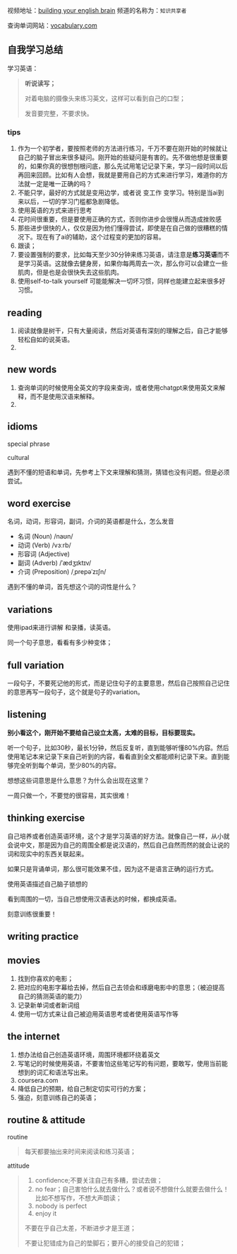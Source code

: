 视频地址：[building your english brain](https://www.bilibili.com/video/BV1TD4y1q7u9/?spm_id_from=333.1391.0.0&p=2&vd_source=908ec2c9d6e461a05c70c904d96ee6ad) 频道的名称为：`知识共享者`

查询单词网站：[vocabulary.com](https://www.vocabulary.com/dictionary/word)

## 自我学习总结

学习英语：

> **听说读写；**
>
> 对着电脑的摄像头来练习英文，这样可以看到自己的口型；
>
> 发音要完整，不要求快。

### tips

1. 作为一个初学者，要按照老师的方法进行练习，千万不要在刚开始的时候就让自己的脑子冒出来很多疑问。刚开始的些疑问是有害的。先不做他想是很重要的，如果你真的很想刨根问底，那么先试用笔记记录下来，学习一段时间以后再回来回顾。比如有人会想，我就是要用自己的方式来进行学习，难道你的方法就一定是唯一正确的吗？
2. 不能只学，最好的方式就是变用边学，或者说 变工作 变学习。特别是当ai到来以后，一切的学习门槛都急剧降低。
3. 使用英语的方式来进行思考
4. 花时间很重要，但是要使用正确的方式，否则你进步会很慢从而造成挫败感
5. 那些进步很快的人，仅仅是因为他们懂得尝试，即使是在自己做的很糟糕的情况下。现在有了ai的辅助，这个过程变的更加的容易。
6. 跟读；
7. 要设置强制的要求，比如每天至少30分钟来练习英语，请注意是**练习英语**而不是学习英语。这就像去健身房，如果你每两周去一次，那么你可以会建立一些肌肉，但是也是会很快失去这些肌肉。
8. 使用self-to-talk yourself 可能能解决一切坏习惯，同样也能建立起来很多好习惯。

## reading

1. 阅读就像是树干，只有大量阅读，然后对英语有深刻的理解之后，自己才能够轻松自如的说英语。
2. 

## new words

1. 查询单词的时候使用全英文的字段来查询，或者使用chatgpt来使用英文来解释，而不是使用汉语来解释。
2. 

## idioms

special phrase

cultural

遇到不懂的短语和单词，先参考上下文来理解和猜测，猜错也没有问题。但是必须尝试。

## word exercise

名词，动词，形容词，副词，介词的英语都是什么，怎么发音

- 名词 (Noun) /naʊn/
- 动词 (Verb) /vɜːrb/
- 形容词 (Adjective)
- 副词 (Adverb) /ˈædʒɪktɪv/
- 介词 (Preposition)  /ˌprepəˈzɪʃn/

遇到不懂的单词，首先想这个词的词性是什么？

## variations

使用ipad来进行讲解 和录播，读英语。

同一个句子意思，看看有多少种变体；

## full variation

一段句子，不要死记他的形式，而是记住句子的主要意思，然后自己按照自己记住的意思再写一段句子，这个就是句子的variation。

## listening

**别小看这个，刚开始不要给自己设立太高，太难的目标，目标要现实。**

听一个句子，比如30秒，最长1分钟，然后反复听，直到能够听懂80%内容。然后使用笔记本来记录下来自己听到的内容，看看直到全文都能顺利记录下来。直到能够完全听到每个单词，至少80%的内容。

想想这些词意思是什么意思？为什么会出现在这里？

一周只做一个，不要觉的很容易，其实很难！

## thinking exercise

自己培养或者创造英语环境，这个才是学习英语的好方法。就像自己一样，从小就会说中文，那是因为自己的周围全都是说汉语的，然后自己自然而然的就会让说的词和现实中的东西关联起来。

如果只是背诵单词，那么很可能效果不佳，因为这不是语言正确的运行方式。

使用英语描述自己脑子锁想的

看到周围的一切，当自己想使用汉语表达的时候，都换成英语。

刻意训练很重要！

## writing practice

## movies

1. 找到你喜欢的电影；
2. 把对应的电影字幕给去掉，然后自己去领会和琢磨电影中的意思；（被迫提高自己的猜测英语的能力）
3. 记录新单词或者新词组
4. 使用一切方式来让自己被迫用英语思考或者使用英语写作等

## the internet

1. 想办法给自己创造英语环境，周围环境都环绕着英文
2. 写笔记的时候使用英语，不要害怕这些笔记写的有问题，要敢写，使用当前能想到的词汇和语法写出来。
3. coursera.com
4. 降低自己的预期，给自己制定切实可行的方案；
5. 强迫，刻意训练自己的英语；

## routine & attitude

routine

> 每天都要抽出来时间来阅读和练习英语；

attitude

> 1. confidence;不要关注自己有多糟，尝试去做；
> 2. no fear；自己害怕什么就去做什么？或者说不想做什么就要去做什么！比如不想写作，不想大声朗读；
> 3. nobody is perfect
> 4. enjoy it
>
> 不要在乎自己太差，不断进步才是王道；
>
> 不要让犯错成为自己的垫脚石；要开心的接受自己的犯错；





